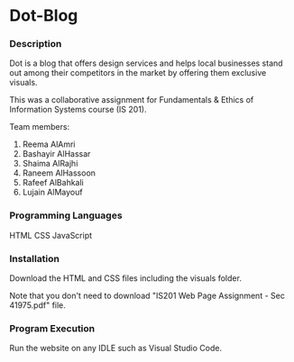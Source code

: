 # Dot-Blog

### Description

Dot is a blog that offers design services and helps local businesses stand out among their competitors in the market by offering them exclusive visuals. 

This was a collaborative assignment for Fundamentals & Ethics of Information Systems course (IS 201).

Team members:
1. Reema AlAmri
2. Bashayir AlHassar
3. Shaima AlRajhi
4. Raneem AlHassoon
5. Rafeef AlBahkali
6. Lujain AlMayouf

### Programming Languages

HTML
CSS
JavaScript
### Installation

Download the HTML and CSS files including the visuals folder.

Note that you don't need to download "IS201 Web Page Assignment - Sec 41975.pdf" file.
### Program Execution

Run the website on any IDLE such as Visual Studio Code.
